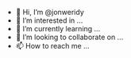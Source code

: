 - 👋 Hi, I’m @jonweridy
- 👀 I’m interested in ...
- 🌱 I’m currently learning ...
- 💞️ I’m looking to collaborate on ...
- 📫 How to reach me ...

<!---
jonweridy/jonweridy is a ✨ special ✨ repository because its `README.md` (this file) appears on your GitHub profile.
You can click the Preview link to take a look at your changes.
--->
